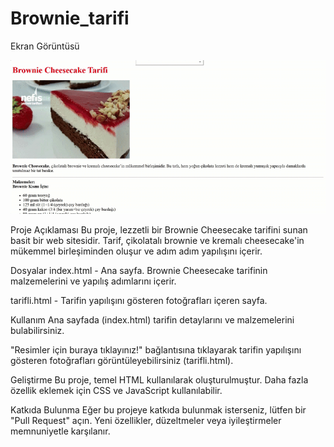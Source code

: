 # Brownie_tarifi
Ekran Görüntüsü

![](Cheesecake.gif)


Proje Açıklaması
Bu proje, lezzetli bir Brownie Cheesecake tarifini sunan basit bir web sitesidir. Tarif, çikolatalı brownie ve kremalı cheesecake'in mükemmel birleşiminden oluşur ve adım adım yapılışını içerir.

Dosyalar
index.html - Ana sayfa. Brownie Cheesecake tarifinin malzemelerini ve yapılış adımlarını içerir.

tarifli.html - Tarifin yapılışını gösteren fotoğrafları içeren sayfa.

Kullanım
Ana sayfada (index.html) tarifin detaylarını ve malzemelerini bulabilirsiniz.

"Resimler için buraya tıklayınız!" bağlantısına tıklayarak tarifin yapılışını gösteren fotoğrafları görüntüleyebilirsiniz (tarifli.html).

Geliştirme
Bu proje, temel HTML kullanılarak oluşturulmuştur. Daha fazla özellik eklemek için CSS ve JavaScript kullanılabilir.

Katkıda Bulunma
Eğer bu projeye katkıda bulunmak isterseniz, lütfen bir "Pull Request" açın. Yeni özellikler, düzeltmeler veya iyileştirmeler memnuniyetle karşılanır.